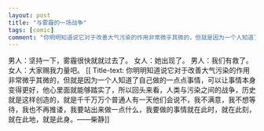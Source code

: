 ```yaml
---
layout: post
title: "与雾霾的一场战争"
tags: [comic]
comment: "你明明知道说它对于改善大气污染的作用非常微乎其微的，但就是因为一个人知道了自己做的一点点事情，可以让事情本身变得更好，他心里面就能够踏实了，所以回头来看，人类与污染之间的战争，历史就是这样创造的，就是千千万万个普通人有一天他们会说不，我不满意，我不想等待，我也不再推诿，我要站出来做一点什么，我要做的事情就在此时，就在此刻，就在此地，就是此身。——柴静"
---
```

男人：坚持一下，雾霾很快就就过去了。
女人：她出现了。
男人：我们有救了。
女人：大家赐我力量吧。
[[ Title-text: 你明明知道说它对于改善大气污染的作用非常微乎其微的，但就是因为一个人知道了自己做的一点点事情，可以让事情本身变得更好，他心里面就能够踏实了，所以回头来看，人类与污染之间的战争，历史就是这样创造的，就是千千万万个普通人有一天他们会说不，我不满意，我不想等待，我也不再推诿，我要站出来做一点什么，我要做的事情就在此时，就在此刻，就在此地，就是此身。——柴静]]